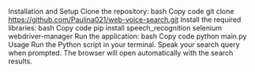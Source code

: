 Installation and Setup
Clone the repository:
bash
Copy code
git clone https://github.com/Paulina021/web-voice-search.git
Install the required libraries:
bash
Copy code
pip install speech_recognition selenium webdriver-manager
Run the application:
bash
Copy code
python main.py
Usage
Run the Python script in your terminal.
Speak your search query when prompted.
The browser will open automatically with the search results.
